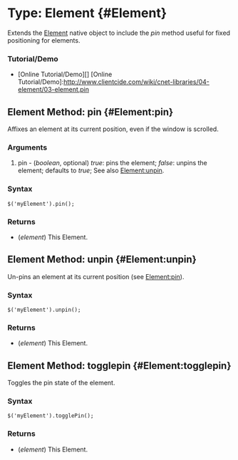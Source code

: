 Type: Element {#Element}
========================
Extends the [Element][] native object to include the *pin* method useful for fixed positioning for elements.

### Tutorial/Demo

* [Online Tutorial/Demo][]
[Online Tutorial/Demo]:http://www.clientcide.com/wiki/cnet-libraries/04-element/03-element.pin


Element Method: pin {#Element:pin}
----------------------------------

Affixes an element at its current position, even if the window is scrolled.

### Arguments

1. pin - (*boolean*, optional) *true*: pins the element; *false*: unpins the element; defaults to *true*; See also [Element:unpin][].

### Syntax

	$('myElement').pin();

### Returns

* (*element*) This Element.

Element Method: unpin {#Element:unpin}
--------------------------------------

Un-pins an element at its current position (see [Element:pin][]).

### Syntax

	$('myElement').unpin();


### Returns

* (*element*) This Element.

Element Method: togglepin {#Element:togglepin}
----------------------------------------------

Toggles the pin state of the element.

### Syntax

	$('myElement').togglePin();

### Returns

* (*element*) This Element.

[Element:unpin]: #Element:unpin
[Element:pin]: #Element:pin
[Element]: /core/Element/Element

